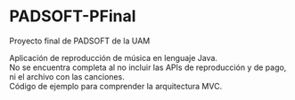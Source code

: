 # PADSOFT-PFinal
Proyecto final de PADSOFT de la UAM 

Aplicación de reproducción de música en lenguaje Java.  
No se encuentra completa al no incluir las APIs de reproducción y de pago, ni el archivo con las canciones.  
Código de ejemplo para comprender la arquitectura MVC.

